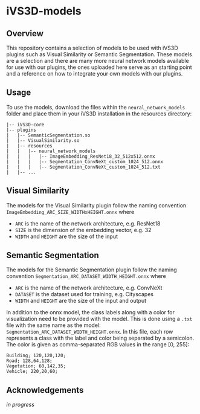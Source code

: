 # iVS3D-models

## Overview
This repository contains a selection of models to be used with iVS3D plugins such as Visual Similarity or Semantic Segmentation. These models are a selection and there are many more neural network models available for use with our plugins, the ones uploaded here serve as an starting point and a reference on how to integrate your own models with our plugins.

## Usage
To use the models, download the files within the `neural_network_models` folder and place them in your iVS3D installation in the resources directory:
```
|-- iVS3D-core
|-- plugins
|   |-- SemanticSegmentation.so
|   |-- VisualSimilarity.so
|   |-- resources
|   |   |-- neural_network_models
|   |   |   |-- ImageEmbedding_ResNet18_32_512x512.onnx
|   |   |   |-- Segmentation_ConvNeXt_custom_1024_512.onnx
|   |   |   |-- Segmentation_ConvNeXt_custom_1024_512.txt
|   |-- ...
```

## Visual Similarity
The models for the Visual Similarity plugin follow the naming convention `ImageEmbedding_ARC_SIZE_WIDTHxHEIGHT.onnx` where 
- `ARC` is the name of the network architecture, e.g. ResNet18
- `SIZE` is the dimension of the embedding vector, e.g. 32
- `WIDTH` and `HEIGHT` are the size of the input

## Semantic Segmentation
The models for the Semantic Segmentation plugin follow the naming convention `Segmentation_ARC_DATASET_WIDTH_HEIGHT.onnx` where 
- `ARC` is the name of the network architecture, e.g. ConvNeXt
- `DATASET` is the dataset used for training, e.g. Cityscapes
- `WIDTH` and `HEIGHT` are the size of the input and output

In addition to the onnx model, the class labels along with a color for visualization need to be provided with the model. This is done using a `.txt` file with the same name as the model: `Segmentation_ARC_DATASET_WIDTH_HEIGHT.onnx`.  In this file, each row represents a class with the label and color being separated by a semicolon. The color is given as comma-separated RGB values in the range [0, 255]: 
```
Building; 120,120,120;
Road; 128,64,128;
Vegetation; 60,142,35;
Vehicle; 220,20,60;
```

## Acknowledgements
*in progress*
